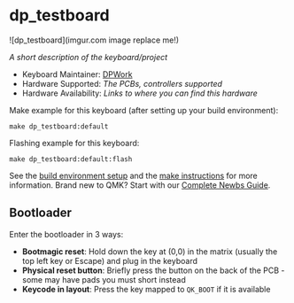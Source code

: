 # dp_testboard

![dp_testboard](imgur.com image replace me!)

*A short description of the keyboard/project*

* Keyboard Maintainer: [DPWork](https://github.com/DPWork)
* Hardware Supported: *The PCBs, controllers supported*
* Hardware Availability: *Links to where you can find this hardware*

Make example for this keyboard (after setting up your build environment):

    make dp_testboard:default

Flashing example for this keyboard:

    make dp_testboard:default:flash

See the [build environment setup](https://docs.qmk.fm/#/getting_started_build_tools) and the [make instructions](https://docs.qmk.fm/#/getting_started_make_guide) for more information. Brand new to QMK? Start with our [Complete Newbs Guide](https://docs.qmk.fm/#/newbs).

## Bootloader

Enter the bootloader in 3 ways:

* **Bootmagic reset**: Hold down the key at (0,0) in the matrix (usually the top left key or Escape) and plug in the keyboard
* **Physical reset button**: Briefly press the button on the back of the PCB - some may have pads you must short instead
* **Keycode in layout**: Press the key mapped to `QK_BOOT` if it is available
